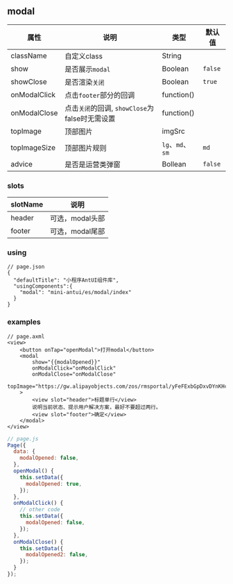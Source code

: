 ## modal
| 属性 | 说明 | 类型 | 默认值 |
|----|----|----|----|
|className| 自定义class | String| |
|show| 是否展示`modal` | Boolean| `false` |
|showClose| 是否渲染`关闭` | Boolean| `true` |
|onModalClick| 点击`footer`部分的回调 | function()|  |
|onModalClose| 点击`关闭`的回调, `showClose`为false时无需设置  | function()|  |
|topImage | 顶部图片 | imgSrc |  |
|topImageSize | 顶部图片规则 | `lg`、`md`、`sm` | `md` |
|advice| 是否是运营类弹窗 | Bollean | `false` |

### slots
|slotName | 说明 |
|----|----|
|header | 可选，modal头部 |
|footer | 可选，modal尾部 |

### using

```
// page.json
{
  "defaultTitle": "小程序AntUI组件库",
  "usingComponents":{
    "modal": "mini-antui/es/modal/index"
  }
}
```

### examples

```axml
// page.axml
<view>
	<button onTap="openModal">打开modal</button>
	<modal
		show="{{modalOpened}}"
		onModalClick="onModalClick"
		onModalClose="onModalClose"
		topImage="https://gw.alipayobjects.com/zos/rmsportal/yFeFExbGpDxvDYnKHcrs.png"
	>
		<view slot="header">标题单行</view>
		说明当前状态、提示用户解决方案，最好不要超过两行。
		<view slot="footer">确定</view>
	</modal>
</view>
```

```js
// page.js
Page({
  data: {
    modalOpened: false,
  },
  openModal() {
    this.setData({
      modalOpened: true,
    });
  },
  onModalClick() {
    // other code
    this.setData({
      modalOpened: false,
    });
  },
  onModalClose() {
    this.setData({
      modalOpened2: false,
    });
  }
});
```
